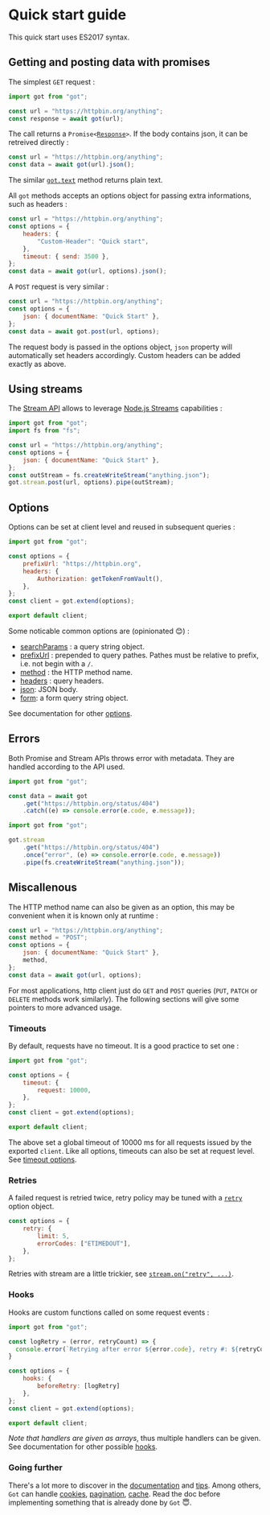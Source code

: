 # Quick start guide

This quick start uses ES2017 syntax.

## Getting and posting data with promises

The simplest `GET` request :

```js
import got from "got";

const url = "https://httpbin.org/anything";
const response = await got(url);
```

The call returns a <code>Promise<[Response](3-streams.md#response-1)></code>. If the body contains json, it can be retreived directly :

```js
const url = "https://httpbin.org/anything";
const data = await got(url).json();
```

The similar <code>[got.text](1-promise.md#promisetext)</code> method returns plain text.

All `got` methods accepts an options object for passing extra informations, such as headers :

```js
const url = "https://httpbin.org/anything";
const options = {
	headers: {
		"Custom-Header": "Quick start",
	},
	timeout: { send: 3500 },
};
const data = await got(url, options).json();
```

A `POST` request is very similar :

```js
const url = "https://httpbin.org/anything";
const options = {
	json: { documentName: "Quick Start" },
};
const data = await got.post(url, options);
```

The request body is passed in the options object, `json` property will automatically set headers accordingly. Custom headers can be added exactly as above.

## Using streams

The [Stream API](3-streams.md) allows to leverage [Node.js Streams](https://nodejs.dev/learn/nodejs-streams) capabilities :

```js
import got from "got";
import fs from "fs";

const url = "https://httpbin.org/anything";
const options = {
	json: { documentName: "Quick Start" },
};
const outStream = fs.createWriteStream("anything.json");
got.stream.post(url, options).pipe(outStream);
```

## Options

Options can be set at client level and reused in subsequent queries :

```js
import got from "got";

const options = {
	prefixUrl: "https://httpbin.org",
	headers: {
		Authorization: getTokenFromVault(),
	},
};
const client = got.extend(options);

export default client;
```

Some noticable common options are (opinionated :blush:) :
 - [searchParams](https://github.com/sindresorhus/got/blob/main/documentation/2-options.md#searchparams) : a query string object.
 - [prefixUrl](https://github.com/sindresorhus/got/blob/main/documentation/2-options.md#prefixurl) : prepended to query pathes. Pathes must be relative to prefix, i.e. not begin with a `/`.
 - [method](https://github.com/sindresorhus/got/blob/main/documentation/2-options.md#method) : the HTTP method name.
 - [headers](https://github.com/sindresorhus/got/blob/main/documentation/2-options.md#headers) : query headers.
 - [json](https://github.com/sindresorhus/got/blob/main/documentation/2-options.md#json): JSON body.
 - [form](https://github.com/sindresorhus/got/blob/main/documentation/2-options.md#form): a form query string object.
 
See documentation for other [options](https://github.com/sindresorhus/got/blob/main/documentation/2-options.md#options).

## Errors

Both Promise and Stream APIs throws error with metadata. They are handled according to the API used.

```js
import got from "got";

const data = await got
	.get("https://httpbin.org/status/404")
	.catch((e) => console.error(e.code, e.message));
```

```js
import got from "got";

got.stream
	.get("https://httpbin.org/status/404")
	.once("error", (e) => console.error(e.code, e.message))
	.pipe(fs.createWriteStream("anything.json"));
```

## Miscallenous

The HTTP method name can also be given as an option, this may be convenient when it is known only at runtime :

```js
const url = "https://httpbin.org/anything";
const method = "POST";
const options = {
	json: { documentName: "Quick Start" },
	method,
};
const data = await got(url, options);
```

For most applications, http client just do `GET` and `POST` queries (`PUT`, `PATCH` or `DELETE` methods work similarly).
The following sections will give some pointers to more advanced usage.

### Timeouts

By default, requests have no timeout. It is a good practice to set one :

```js
import got from "got";

const options = {
	timeout: {
		request: 10000,
	},
};
const client = got.extend(options);

export default client;
```

The above set a global timeout of 10000 ms for all requests issued by the exported `client`. Like all options, timeouts can also be set at request level. See [timeout options](https://github.com/sindresorhus/got/blob/main/documentation/6-timeout.md#timeout-options).

### Retries

A failed request is retried twice, retry policy may be tuned with a [`retry`](https://github.com/sindresorhus/got/blob/main/documentation/7-retry.md#retry) option object.

```js
const options = {
	retry: {
		limit: 5,
		errorCodes: ["ETIMEDOUT"],
	},
};
```

Retries with stream are a little trickier, see [`stream.on("retry", ...)`](https://github.com/sindresorhus/got/blob/main/documentation/3-streams.md#streamonretry-).

### Hooks

Hooks are custom functions called on some request events :

```js
import got from "got";

const logRetry = (error, retryCount) => {
  console.error(`Retrying after error ${error.code}, retry #: ${retryCount}`);
}

const options = {
	hooks: {
		beforeRetry: [logRetry]
	},
};
const client = got.extend(options);

export default client;
```

*Note that handlers are given as arrays*, thus multiple handlers can be given. See documentation for other possible [hooks](https://github.com/sindresorhus/got/blob/main/documentation/9-hooks.md#hooks-api).

### Going further

There's a lot more to discover in the [documentation](https://github.com/sindresorhus/got/blob/main/readme.md#documentation) and [tips](https://github.com/sindresorhus/got/blob/main/documentation/tips.md#tips).
Among others, `Got` can handle [cookies](https://github.com/sindresorhus/got/blob/main/documentation/tips.md#cookies), [pagination](https://github.com/sindresorhus/got/blob/main/documentation/4-pagination.md#pagination-api), [cache](https://github.com/sindresorhus/got/blob/main/documentation/cache.md#cache). Read the doc before implementing something that is already done by `Got` :innocent:.
